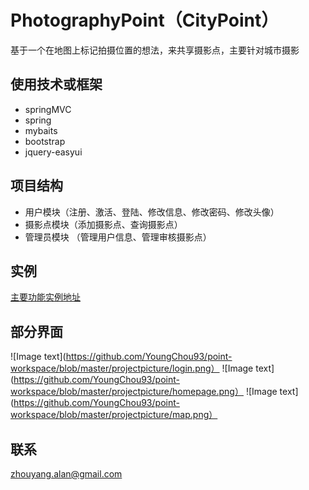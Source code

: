 # PhotographyPoint（CityPoint）

基于一个在地图上标记拍摄位置的想法，来共享摄影点，主要针对城市摄影

## 使用技术或框架

* springMVC
* spring
* mybaits
* bootstrap
* jquery-easyui

## 项目结构

* 用户模块（注册、激活、登陆、修改信息、修改密码、修改头像）
* 摄影点模块（添加摄影点、查询摄影点）
* 管理员模块 （管理用户信息、管理审核摄影点）

## 实例

[主要功能实例地址](http://115.159.56.151:8080/point)

## 部分界面
![Image text](https://github.com/YoungChou93/point-workspace/blob/master/projectpicture/login.png）
![Image text](https://github.com/YoungChou93/point-workspace/blob/master/projectpicture/homepage.png）
![Image text](https://github.com/YoungChou93/point-workspace/blob/master/projectpicture/map.png）
## 联系

zhouyang.alan@gmail.com